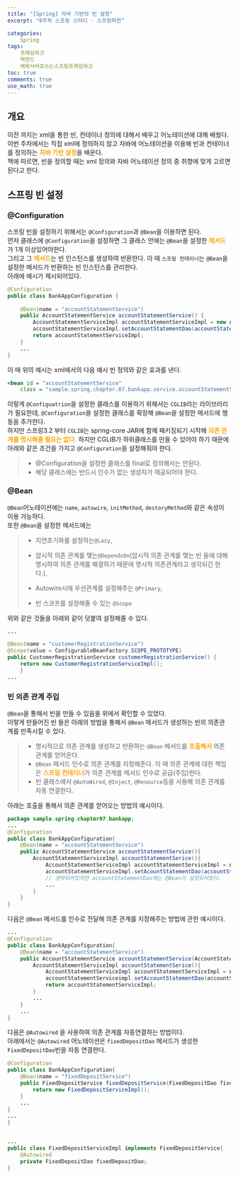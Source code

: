 ```yaml
---
title: "[Spring] 자바 기반의 빈 설정"
excerpt: "6주차 스프링 스터디 - 스프링파전"

categories:
    Spring
tags:
    프레임워크
    백엔드
    배워서바로쓰는스프링프레임워크
toc: true
comments: true
use_math: true
---
```

<style type = 'text/css'>
    .o{
    font-weight: bold;
    color:orange;
    }

</style>

## 개요  
이전 까지는 xml을 통한 빈, 컨테이너 정의에 대해서 배우고 어노테이션에 대해 배웠다. 이번 주차에서는 직접 xml에 정의하지 않고 자바에 어노테이션을 이용해 빈과 컨테이너를 정의하는 <span class = "o">자바 기반 설정</span>을 배운다.  
책에 따르면, 빈을 정의할 때는 xml 정의와 자바 어노테이션 정의 중 취향에 맞게 고르면 된다고 한다.  

## 스프링 빈 설정  
### @Configuration
스프링 빈을 설정하기 위해서는 `@Configuration`과 `@Bean`을 이용하면 된다.  
먼저 클래스에 `@Configuration`을 설정하면 그 클래스 안에는 `@Bean`을 설정한 <span class = "o">메서드</span>가 1개 이상있어야한다.  
그리고 그 <span class ="o">메서드</span>는  빈 인스턴스를 생성하여 반환한다. 이 때 `스프링 컨테이너`는 `@Bean`을 설정한 메서드가 반환하는 빈 인스턴스를 관리한다.  
아래에 예시가 제시되어있다.  

```java  
@Configuration
public class BankAppConfiguration {
    
    @Bean(name = "accountStatementService")
    public AccountStatementService accountStatementService() {
        AccountStatementServiceImpl accountStatementServiceImpl = new AccountStatementServiceImpl();
        accountStatementServiceImpl.setAccountStatementDao(accountStatementDao());
        return accountStatementServiceImpl;
    }
    ...
}
```  
이 때 위의 예시는 xml에서의 다음 예시 빈 정의와 같은 효과를 낸다.  

```xml  
<bean id = "accountStatementService" 
    class = "sample.spring.chapter.07.bankapp.service.accountStatementServiceImpl"/>
```  

이렇게 `@Configuatrion`을 설정한 클래스를 이용하기 위해서는 `CGLIB`라는 라이브러리가 필요한데, `@Configuration`을 설정한 클래스를 확장해 `@Bean`을 설정한 메서드에 행동을 추가한다.  
하지만 스프링3.2 부터 `CGLIB`는 spring-core JAR에 함께 패키징되기 시작해 <span class = "o">의존 관계를 명시해줄 필요는 없다.</span> 하지만 CGLIB가 하위클래스를 만들 수 있어야 하기 때문에 아래와 같은 조건을 가지고 `@Configuration`을 설정해줘야 한다.  

> + @Configuration을 설정한 클래스를 final로 정의해서는 안된다.  
> + 해당 클래스에는 반드시 인수가 없는 생성자가 제공되어야 한다.  

### @Bean  
`@Bean`어노테이션에는 `name`, `autowire`, `initMethod`, `destoryMethod`와 같은 속성이 이용 가능하다.  
또한 `@Bean`을 설정한 메서드에는  

> + 지연초기화를 설정하는`@Lazy`,  
>
> + 암시적 의존 관계를 맺는`@DependsOn`(암시적 의존 관계를 맺는 빈 들에 대해 명시하여 의존 관계를 해결하기 때문에 명시적 의존관계라고 생각되긴 한다.),  
>
> + Autowire시에 우선관계를 설정해주는 `@Primary`,  
>
> + 빈 스코프를 설정해줄 수 있는 `@Scope`  

위와 같은 것들을 아래와 같이 덧붙여 설정해줄 수 있다.  

```java  
... 

@Bean(name = "customerRegistrationService")
@Scope(value = ConfigurableBeanFactory.SCOPE_PROTOTYPE)
public CustomerRegistrationService customerRegistrationService() {
    return new CustomerRegistrationServiceImpl();
	}  
...
```  
### 빈 의존 관계 주입  
`@Bean`을 통해서 빈을 만들 수 있음을 위에서 확인할 수 있었다.  
이렇게 만들어진 빈 들은 아래의 방법을 통해서 `@Bean` 메서드가 생성하는 빈의 의존관계를 만족시킬 수 있다.  
  
> + 명시적으로 의존 관계를 생성하고 반환하는 `@Bean` 메서드를 <span class ="o"> 호출해서 </span> 의존 관계를 얻어온다.  
> + `@Bean` 메서드 인수로 의존 관계를 지정해준다. 이 때 의존 관계에 대한 책임은 <span class = "o">스프링 컨테이너</span>가 의존 관계를 메서드 인수로 공급(주입)한다.  
> + 빈 클래스에서 `@AutoWired`, `@Inject`, `@Resource`등을 사용해 의존 관계를 자동 연결한다.  

아래는 호출을 통해서 의존 관계를 얻어오는 방법의 예시이다.  
```java  
package sample.spring.chapter07.bankapp;
...
@Configuration
public class BankAppConfiguration{
    @Bean(name = "accountStatementService")
    public AccountStatementService accountStatementService(){
        AccountStatementServiceImpl accountStatementSerice(){
            AccountStatementServiceImpl accountStatementServiceImpl = new  AccountStatementServiceImpl();
            accountStatementServiceImpl.setAcountStatementDao(accountStatementDao()); // accountStatementDao()를 호출해 빈 의존 관계를 얻어온다.
            // 생략되어있지만 accountStatementDao에는 @Bean이 설정되어있다.
            ...
        }
    }
}
```  
다음은 `@Bean` 메서드를 인수로 전달해 의존 관계를 지정해주는 방법에 관한 예시이다.  
```java  
...
@Configuration
public class BankAppConfiguration{
    @Bean(name = "accountStatementService")
    public AccountStatementService accountStatementService(AccountStatementDao accountStatementDao){//인수로서 accountStatementDao를 전달함으로써 의존관계를 설정한다.
        AccountStatementServiceImpl accountStatementSerice(){
            AccountStatementServiceImpl accountStatementServiceImpl = new  AccountStatementServiceImpl();
            accountStatementServiceimpl.setAccountStatementDao(accountStatementDao);
            return accountStatementServiceImpl;
        }
        ...
    }
    ...
}  
```

다음은 `@Autowired` 을 사용하여 의존 관계를 자동연결하는 방법이다.  
아래에서는 `@Autowired` 어노테이션은 `fixedDepositDao` 메서드가 생성한 `FixedDepositDao`빈을 자동 연결한다.
```java  
@Configuration
public class BankAppConfiguration{
    @Bean(name = "fixedDepositService")
    public FixedDepositService fixedDepositService(FixedDepositDao fixedDepositDao){
        return new FixedDepositServiceImpl();
    }
    ...
}
...
}  


...
public class FixedDepositServiceImpl implements FixedDepositService{
    @Autowired
    private FixedDepositDao fixedDepositDao;
}
```  